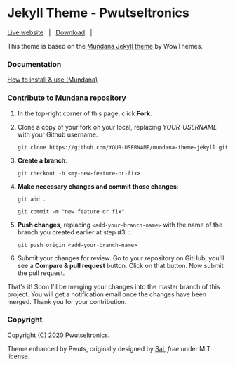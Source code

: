 # Jekyll Theme - Pwutseltronics

[Live website](https://pwutseltronics.nl) &nbsp; | &nbsp;
[Download](https://github.com/Pwuts/pwutseltronics-theme-jekyll/archive/enhance.zip) &nbsp; | &nbsp;

This theme is based on the [Mundana Jekyll theme](https://github.com/wowthemesnet/mundana-jekyll-theme) by WowThemes.

### Documentation

[How to install & use (Mundana)](https://bootstrapstarter.com/bootstrap-templates/mundana-theme-jekyll/)

### Contribute to Mundana repository

1. In the top-right corner of this page, click **Fork**.

2. Clone a copy of your fork on your local, replacing *YOUR-USERNAME* with your Github username.

   `git clone https://github.com/YOUR-USERNAME/mundana-theme-jekyll.git`

3. **Create a branch**:

   `git checkout -b <my-new-feature-or-fix>`

4. **Make necessary changes and commit those changes**:

   `git add .`

   `git commit -m "new feature or fix"`

5. **Push changes**, replacing `<add-your-branch-name>` with the name of the branch you created earlier at step #3. :

   `git push origin <add-your-branch-name>`

6. Submit your changes for review. Go to your repository on GitHub, you'll see a **Compare & pull request** button. Click on that button. Now submit the pull request.

That's it! Soon I'll be merging your changes into the master branch of this project. You will get a notification email once the changes have been merged. Thank you for your contribution.


### Copyright

Copyright (C) 2020 Pwutseltronics.

Theme enhanced by Pwuts, originally designed by [Sal](https://www.wowthemes.net), *free* under MIT license.

